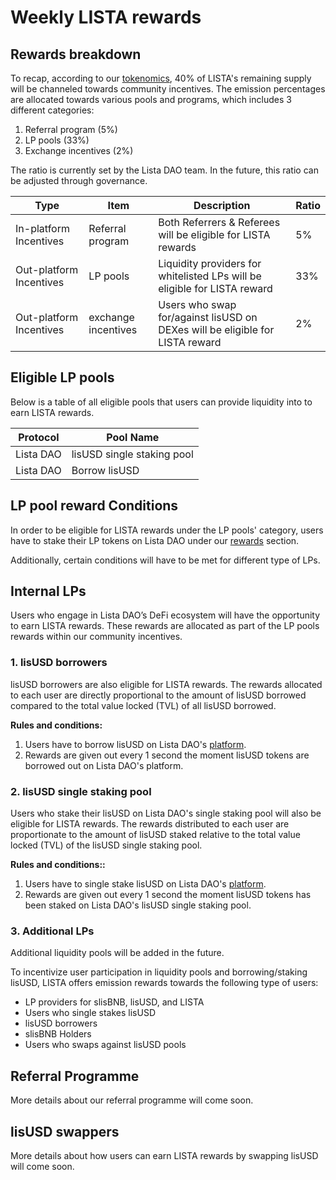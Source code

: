 # Weekly LISTA rewards

## Rewards breakdown

To recap, according to our [tokenomics](../lista-distribution.md#community-40.00), 40% of LISTA's remaining supply will be channeled towards community incentives. The emission percentages are allocated towards various pools and programs, which includes 3 different categories:

1. Referral program (5%)
2. LP pools (33%)
3. Exchange incentives (2%)

The ratio is currently set by the Lista DAO team. In the future, this ratio can be adjusted through governance.

| Type                    | Item                | Description                                                                  | Ratio |
| ----------------------- | ------------------- | ---------------------------------------------------------------------------- | ----- |
| In-platform Incentives  | Referral program    | Both Referrers & Referees will be eligible for LISTA rewards                 | 5%    |
| Out-platform Incentives | LP pools            | Liquidity providers for whitelisted LPs will be eligible for LISTA reward    | 33%   |
| Out-platform Incentives | exchange incentives | Users who swap for/against lisUSD on DEXes will be eligible for LISTA reward | 2%    |

## Eligible LP pools

Below is a table of all eligible pools that users can provide liquidity into to earn LISTA rewards.&#x20;

| **Protocol** | **Pool Name**              |
| ------------ | -------------------------- |
| Lista DAO    | lisUSD single staking pool |
| Lista DAO    | Borrow lisUSD              |

## LP pool reward Conditions

In order to be eligible for LISTA rewards under the LP pools' category, users have to stake their LP tokens on Lista DAO under our [rewards](https://lista.org/rewards) section.

Additionally, certain conditions will have to be met for different type of LPs.

## Internal LPs

Users who engage in Lista DAO’s DeFi ecosystem will have the opportunity to earn LISTA rewards. These rewards are allocated as part of the LP pools rewards within our community incentives.

### 1. lisUSD borrowers

lisUSD borrowers are also eligible for LISTA rewards. The rewards allocated to each user are directly proportional to the amount of lisUSD borrowed compared to the total value locked (TVL) of all lisUSD borrowed.

**Rules and conditions:**

1. Users have to borrow lisUSD on Lista DAO's [platform](https://lista.org/cdp/loans).
2. Rewards are given out every 1 second the moment lisUSD tokens are borrowed out on Lista DAO's platform.

### 2. lisUSD single staking pool

Users who stake their lisUSD on Lista DAO's single staking pool will also be eligible for LISTA rewards. The rewards distributed to each user are proportionate to the amount of lisUSD staked relative to the total value locked (TVL) of the lisUSD single staking pool.

**Rules and conditions::**

1. Users have to single stake lisUSD on Lista DAO's [platform](https://lista.org/cdp/earn).
2. Rewards are given out every 1 second the moment lisUSD tokens has been staked on Lista DAO's lisUSD single staking pool.

### 3. Additional LPs

Additional liquidity pools will be added in the future.&#x20;

To incentivize user participation in liquidity pools and borrowing/staking lisUSD, LISTA offers emission rewards towards the following type of users:

* LP providers for slisBNB, lisUSD, and LISTA
* Users who single stakes lisUSD
* lisUSD borrowers
* slisBNB Holders
* Users who swaps against lisUSD pools

## Referral Programme

More details about our referral programme will come soon.

## lisUSD swappers

More details about how users can earn LISTA rewards by swapping lisUSD will come soon.



